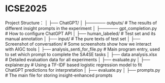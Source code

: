 # ICSE2025



Project Structure：
│ ├── ChatGPT/ 
│ ├────── outputs/ # The results of different insight prompts in the experiment
│ ├────── gpt_completion.py # How to configure ChatGPT API
│ ├── human_labeled/  # Test set and its manual annotation
│ ├── input/  # The pure texts of test set
│ ├── Screenshot of conversation/  # Some screenshots show how we interact with AIGC tools
│ ├── analysis_senti_for_file.py # Main program entry, used to set which prompt to complete the SA4SE tasks
│ ├── data analysis.xlsx # Detailed evaluation data for all experiments
│ ├── evaluate.py 
│ ├── explainer.py # Using a TF-IDF based logistic regression model to fit ChatGPT predictions for interpretation
│ ├── evaluate.py 
│ ├── prompts.py # The main file for storing insight-enhanced prompts
